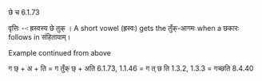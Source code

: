 

 छे च 6.1.73 

वृत्तिः --ः ह्रस्‍वस्‍य छे तुक् । A short vowel (ह्रस्वः) gets the तुँक्-आगमः when a छकारः follows in संहितायाम्। 


Example continued from above 


ग छ् + अ + ति = ग तुँक् छ् + अति 6.1.73, 1.1.46 = ग त् छ ति 1.3.2, 1.3.3 = गच्छति 8.4.40 


